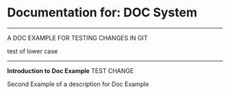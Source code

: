 # Documentation for: DOC System

---

A DOC EXAMPLE FOR TESTING CHANGES IN GIT

test of lower case 

---

**Introduction to Doc Example** TEST CHANGE

Second Example of a description for Doc Example
